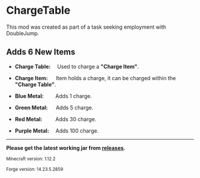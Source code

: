 # ChargeTable

This mod was created as part of a task seeking employment with DoubleJump.

## Adds 6 New Items
- **Charge Table:** &emsp;Used to charge a **"Charge Item"**.

- **Charge Item:** &emsp; Item holds a charge, it can be charged within the **"Charge Table"**.

- **Blue Metal:** &emsp;&ensp;&ensp;Adds 1 charge.

- **Green Metal:** &emsp; Adds 5 charge.

- **Red Metal:** &emsp;&ensp;&ensp; Adds 30 charge.

- **Purple Metal:** &emsp;Adds 100 charge.



-----------------------------------------------------------------------------------------------------------------------------------------------------------------------
**Please get the latest working jar from [releases](https://github.com/dsevvv/ChargeTable/releases).**

<sub>Minecraft version: 1.12.2</sub>

<sub>Forge version: 14.23.5.2859</sub>
